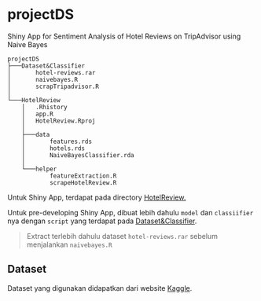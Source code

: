 # projectDS
Shiny App for Sentiment Analysis of Hotel Reviews on TripAdvisor using Naive Bayes

```
projectDS
├───Dataset&Classifier
│       hotel-reviews.rar
│       naivebayes.R
│       scrapTripadvisor.R
│
└───HotelReview
    │   .Rhistory
    │   app.R
    │   HotelReview.Rproj
    │
    ├───data
    │       features.rds
    │       hotels.rds
    │       NaiveBayesClassifier.rda
    │
    └───helper
            featureExtraction.R
            scrapeHotelReview.R
```

Untuk Shiny App, terdapat pada directory [HotelReview.](./HotelReview)

Untuk pre-developing Shiny App, dibuat lebih dahulu `model` dan `classiifier` nya dengan `script` yang terdapat pada [Dataset&Classifier](./Dataset&Classifier).
> Extract terlebih dahulu dataset `hotel-reviews.rar` sebelum menjalankan `naivebayes.R`


## Dataset
Dataset yang digunakan didapatkan dari website [Kaggle](https://www.kaggle.com/harmanpreet93/hotelreviews).
